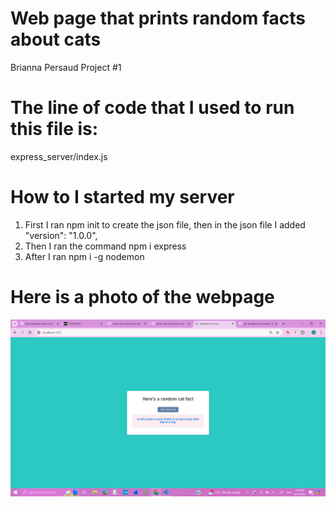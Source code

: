 # Web page that prints random facts about cats
Brianna Persaud
Project #1

# The line of code that I used to run this file is: 
express_server/index.js

# How to I started my server
1. First I ran npm init to create the json file, then in the json file I added "version": "1.0.0",
2. Then I ran the command npm i express
3. After I ran npm i -g nodemon


# Here is a photo of the webpage   
![alt text](image.png)
